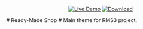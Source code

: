 <p align="center">
    <a href="https://rms3.templates.com"><img src="https://rms3.templates.com/va/LiveDemo.png" alt="Live Demo"></a>
    <a href="https://rms3.templates.com/install"><img src="https://rms3.templates.com/va/Download.png" alt="Download"></a>
</p>
# Ready-Made Shop #
Main theme for RMS3 project.

